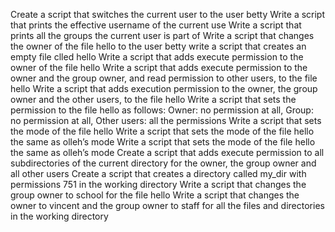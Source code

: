 Create a script that switches the current user to the user betty
Write a script that prints the effective username of the current use
Write a script that prints all the groups the current user is part of
Write a script that changes the owner of the file hello to the user betty
write a script that creates an empty file clled hello
Write a script that adds execute permission to the owner of the file hello
Write a script that adds execute permission to the owner and the group owner, and read permission to other users, to the file hello
Write a script that adds execution permission to the owner, the group owner and the other users, to the file hello
Write a script that sets the permission to the file hello as follows: Owner: no permission at all, Group: no permission at all, Other users: all the permissions
Write a script that sets the mode of the file hello
Write a script that sets the mode of the file hello the same as olleh’s mode
Write a script that sets the mode of the file hello the same as olleh’s mode
Create a script that adds execute permission to all subdirectories of the current directory for the owner, the group owner and all other users
Create a script that creates a directory called my_dir with permissions 751 in the working directory
Write a script that changes the group owner to school for the file hello
Write a script that changes the owner to vincent and the group owner to staff for all the files and directories in the working directory
